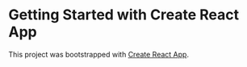 # Getting Started with Create React App

This project was bootstrapped with [Create React App](https://github.com/facebook/create-react-app).
 